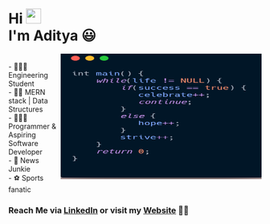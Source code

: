 # Hi <img src="https://raw.githubusercontent.com/MartinHeinz/MartinHeinz/master/wave.gif" width="30" height="30"><br> I'm Aditya 😃
   <img src="info.png" width="400" height="250" align="right" >

<div align="left">
  <br>
- 👨🏽‍🎓 Engineering Student<br>
- ✌🏽 MERN stack | Data Structures<br>
- 👨🏽‍💻 Programmer & Aspiring Software Developer<br>
- 📰 News Junkie<br>
- ⚽ Sports fanatic<br>
<div>

### Reach Me via [LinkedIn](https://www.linkedin.com/in/aditya-nath-jha-0b47421b5/) or visit my [Website](https://aditya-nath-jha.herokuapp.com/) 🤙🏻
